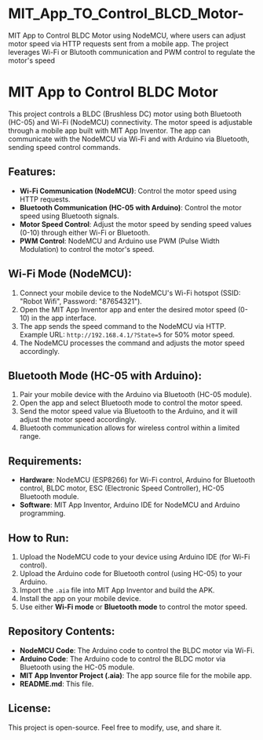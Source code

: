 # MIT_App_TO_Control_BLCD_Motor-
MIT App to Control BLDC Motor using NodeMCU, where users can adjust motor speed via HTTP requests sent from a mobile app. The project leverages Wi-Fi or Blutooth communication and PWM control to regulate the motor's speed
# MIT App to Control BLDC Motor

This project controls a BLDC (Brushless DC) motor using both Bluetooth (HC-05) and Wi-Fi (NodeMCU) connectivity. The motor speed is adjustable through a mobile app built with MIT App Inventor. The app can communicate with the NodeMCU via Wi-Fi and with Arduino via Bluetooth, sending speed control commands.

## Features:
- **Wi-Fi Communication (NodeMCU)**: Control the motor speed using HTTP requests.
- **Bluetooth Communication (HC-05 with Arduino)**: Control the motor speed using Bluetooth signals.
- **Motor Speed Control**: Adjust the motor speed by sending speed values (0-10) through either Wi-Fi or Bluetooth.
- **PWM Control**: NodeMCU and Arduino use PWM (Pulse Width Modulation) to control the motor's speed.

## Wi-Fi Mode (NodeMCU):
1. Connect your mobile device to the NodeMCU's Wi-Fi hotspot (SSID: "Robot Wifi", Password: "87654321").
2. Open the MIT App Inventor app and enter the desired motor speed (0-10) in the app interface.
3. The app sends the speed command to the NodeMCU via HTTP. Example URL: `http://192.168.4.1/?State=5` for 50% motor speed.
4. The NodeMCU processes the command and adjusts the motor speed accordingly.

## Bluetooth Mode (HC-05 with Arduino):
1. Pair your mobile device with the Arduino via Bluetooth (HC-05 module).
2. Open the app and select Bluetooth mode to control the motor speed.
3. Send the motor speed value via Bluetooth to the Arduino, and it will adjust the motor speed accordingly.
4. Bluetooth communication allows for wireless control within a limited range.

## Requirements:
- **Hardware**: NodeMCU (ESP8266) for Wi-Fi control, Arduino for Bluetooth control, BLDC motor, ESC (Electronic Speed Controller), HC-05 Bluetooth module.
- **Software**: MIT App Inventor, Arduino IDE for NodeMCU and Arduino programming.

## How to Run:
1. Upload the NodeMCU code to your device using Arduino IDE (for Wi-Fi control).
2. Upload the Arduino code for Bluetooth control (using HC-05) to your Arduino.
3. Import the `.aia` file into MIT App Inventor and build the APK.
4. Install the app on your mobile device.
5. Use either **Wi-Fi mode** or **Bluetooth mode** to control the motor speed.

## Repository Contents:
- **NodeMCU Code**: The Arduino code to control the BLDC motor via Wi-Fi.
- **Arduino Code**: The Arduino code to control the BLDC motor via Bluetooth using the HC-05 module.
- **MIT App Inventor Project (.aia)**: The app source file for the mobile app.
- **README.md**: This file.

## License:
This project is open-source. Feel free to modify, use, and share it.
